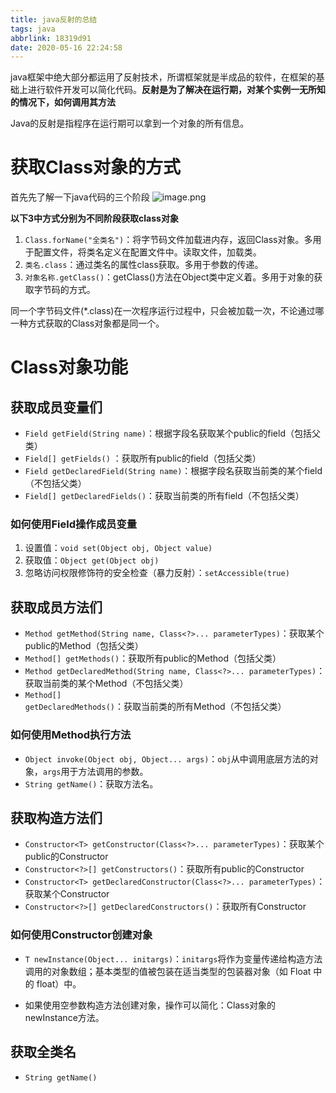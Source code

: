 ```yaml
---
title: java反射的总结
tags: java
abbrlink: 18319d91
date: 2020-05-16 22:24:58
---
```


java框架中绝大部分都运用了反射技术，所谓框架就是半成品的软件，在框架的基础上进行软件开发可以简化代码。**反射是为了解决在运行期，对某个实例一无所知的情况下，如何调用其方法**

Java的反射是指程序在运行期可以拿到一个对象的所有信息。
# 获取Class对象的方式
首先先了解一下java代码的三个阶段
![image.png](https://halo-1257208482.image.myqcloud.com/202204051750076.png!webp)

**以下3中方式分别为不同阶段获取class对象**
1. `Class.forName("全类名")`：将字节码文件加载进内存，返回Class对象。多用于配置文件，将类名定义在配置文件中。读取文件，加载类。
2. `类名.class`：通过类名的属性class获取。多用于参数的传递。
3. `对象名称.getClass()`：getClass()方法在Object类中定义着。多用于对象的获取字节码的方式。

同一个字节码文件(*.class)在一次程序运行过程中，只会被加载一次，不论通过哪一种方式获取的Class对象都是同一个。

# Class对象功能
## 获取成员变量们
- `Field getField(String name)`：根据字段名获取某个public的field（包括父类）
- `Field[] getFields()` ：获取所有public的field（包括父类）
- `Field getDeclaredField(String name)`：根据字段名获取当前类的某个field（不包括父类）
- `Field[] getDeclaredFields()`：获取当前类的所有field（不包括父类）


### 如何使用Field操作成员变量
1. 设置值：`void set(Object obj, Object value) `
2. 获取值：`Object get(Object obj)`
3. 忽略访问权限修饰符的安全检查（暴力反射）：`setAccessible(true)`

## 获取成员方法们
- `Method getMethod(String name, Class<?>... parameterTypes)`：获取某个public的Method（包括父类）
- `Method[] getMethods()`：获取所有public的Method（包括父类）
- `Method getDeclaredMethod(String name, Class<?>... parameterTypes)`：获取当前类的某个Method（不包括父类）
- `Method[] getDeclaredMethods()`：获取当前类的所有Method（不包括父类）

### 如何使用Method执行方法
- `Object invoke(Object obj, Object... args)`：`obj`从中调用底层方法的对象，`args`用于方法调用的参数。
- `String getName()`：获取方法名。


## 获取构造方法们
- `Constructor<T> getConstructor(Class<?>... parameterTypes)`：获取某个public的Constructor
- `Constructor<?>[] getConstructors()`：获取所有public的Constructor
- `Constructor<T> getDeclaredConstructor(Class<?>... parameterTypes)`：获取某个Constructor
- `Constructor<?>[] getDeclaredConstructors()`：获取所有Constructor 

### 如何使用Constructor创建对象
- `T newInstance(Object... initargs)`：`initargs`将作为变量传递给构造方法调用的对象数组；基本类型的值被包装在适当类型的包装器对象（如 Float 中的 float）中。

- 如果使用空参数构造方法创建对象，操作可以简化：Class对象的newInstance方法。


## 获取全类名
- `String getName()`

